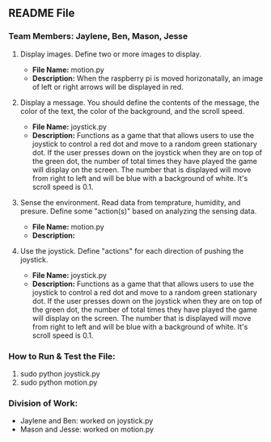 ## README File
### Team Members: Jaylene, Ben, Mason, Jesse


1. Display images. Define two or more images to display. 
    * **File Name:** motion.py
    * **Description:** When the raspberry pi is moved horizonatally, an image of left or right arrows will be displayed in red. 
    
2. Display a message. You should define the contents of the message, the color of the text, the color of the background, and the scroll speed. 
    * **File Name:** joystick.py
    * **Description:** Functions as a game that that allows users to use the joystick to control a red dot and move to a random green stationary dot. If the user presses down on the      joystick when they are on top of the green dot, the number of total times they have played the game will display on the screen. The number that is displayed will move from right to left and will be blue with a background of white. It's scroll speed is 0.1. 
    
3. Sense the environment. Read data from temprature, humidity, and presure. Define some "action(s)" based on analyzing the sensing data.
    * **File Name:** motion.py
    * **Description:** 
    
4. Use the joystick. Define "actions" for each direction of pushing the joystick.
    * **File Name:** joystick.py
    * **Description:** Functions as a game that that allows users to use the joystick to control a red dot and move to a random green stationary dot. If the user presses down on the      joystick when they are on top of the green dot, the number of total times they have played the game will display on the screen. The number that is displayed will move from right to left and will be blue with a background of white. It's scroll speed is 0.1. 

### How to Run & Test the File:
1. sudo python joystick.py
2. sudo python motion.py

### Division of Work:
* Jaylene and Ben: worked on joystick.py
* Mason and Jesse: worked on motion.py
